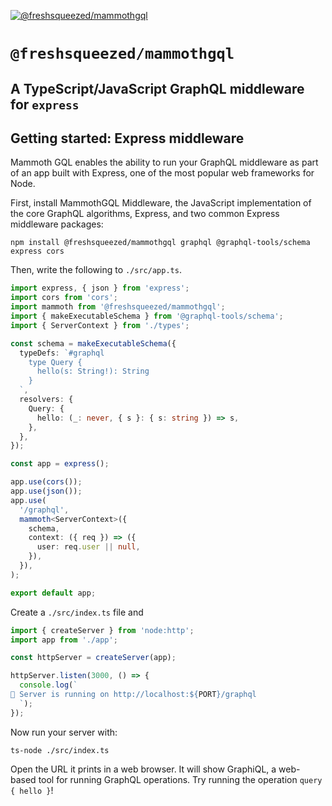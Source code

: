 [![@freshsqueezed/mammothgql](https://github.com/freshsqueezed/mammothgql/actions/workflows/release-package.yml/badge.svg)](https://github.com/freshsqueezed/mammothgql/actions/workflows/release-package.yml)

# `@freshsqueezed/mammothgql`

## A TypeScript/JavaScript GraphQL middleware for `express`

## Getting started: Express middleware

Mammoth GQL enables the ability to run your GraphQL middleware as part of an app built with Express, one of the most popular web frameworks for Node.

First, install MammothGQL Middleware, the JavaScript implementation of the core GraphQL algorithms, Express, and two common Express middleware packages:

```
npm install @freshsqueezed/mammothgql graphql @graphql-tools/schema express cors
```

Then, write the following to `./src/app.ts`.

```ts
import express, { json } from 'express';
import cors from 'cors';
import mammoth from '@freshsqueezed/mammothgql';
import { makeExecutableSchema } from '@graphql-tools/schema';
import { ServerContext } from './types';

const schema = makeExecutableSchema({
  typeDefs: `#graphql
    type Query {
      hello(s: String!): String
    }
  `,
  resolvers: {
    Query: {
      hello: (_: never, { s }: { s: string }) => s,
    },
  },
});

const app = express();

app.use(cors());
app.use(json());
app.use(
  '/graphql',
  mammoth<ServerContext>({
    schema,
    context: ({ req }) => ({
      user: req.user || null,
    }),
  }),
);

export default app;
```

Create a `./src/index.ts` file and

```ts
import { createServer } from 'node:http';
import app from './app';

const httpServer = createServer(app);

httpServer.listen(3000, () => {
  console.log(`
🚀 Server is running on http://localhost:${PORT}/graphql
  `);
});
```

Now run your server with:

```
ts-node ./src/index.ts
```

Open the URL it prints in a web browser. It will show GraphiQL, a web-based tool for running GraphQL operations. Try running the operation `query { hello }`!
